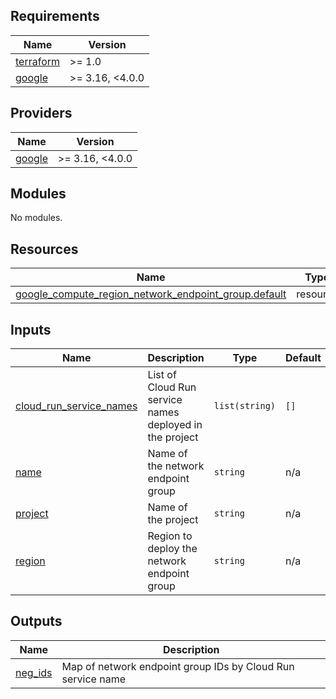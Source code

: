 ## Requirements

| Name | Version |
|------|---------|
| <a name="requirement_terraform"></a> [terraform](#requirement\_terraform) | >= 1.0 |
| <a name="requirement_google"></a> [google](#requirement\_google) | >= 3.16, <4.0.0 |

## Providers

| Name | Version |
|------|---------|
| <a name="provider_google"></a> [google](#provider\_google) | >= 3.16, <4.0.0 |

## Modules

No modules.

## Resources

| Name | Type |
|------|------|
| [google_compute_region_network_endpoint_group.default](https://registry.terraform.io/providers/hashicorp/google/latest/docs/resources/compute_region_network_endpoint_group) | resource |

## Inputs

| Name | Description | Type | Default | Required |
|------|-------------|------|---------|:--------:|
| <a name="input_cloud_run_service_names"></a> [cloud\_run\_service\_names](#input\_cloud\_run\_service\_names) | List of Cloud Run service names deployed in the project | `list(string)` | `[]` | no |
| <a name="input_name"></a> [name](#input\_name) | Name of the network endpoint group | `string` | n/a | yes |
| <a name="input_project"></a> [project](#input\_project) | Name of the project | `string` | n/a | yes |
| <a name="input_region"></a> [region](#input\_region) | Region to deploy the network endpoint group | `string` | n/a | yes |

## Outputs

| Name | Description |
|------|-------------|
| <a name="output_neg_ids"></a> [neg\_ids](#output\_neg\_ids) | Map of network endpoint group IDs by Cloud Run service name |
